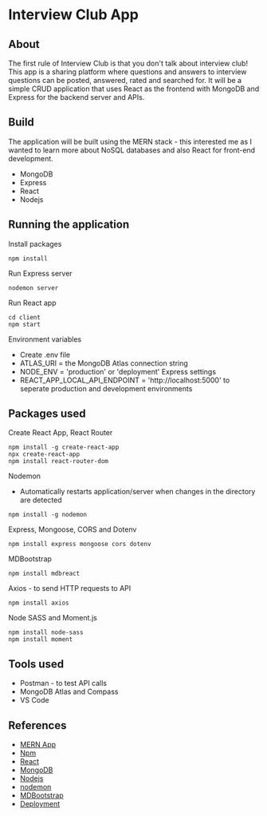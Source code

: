 # Interview Club App

## About

The first rule of Interview Club is that you don't talk about interview club! This app is a sharing platform where questions and answers to interview questions can be posted, answered, rated and searched for. It will be a simple CRUD application that uses React as the frontend with MongoDB and Express for the backend server and APIs.

## Build

The application will be built using the MERN stack - this interested me as I wanted to learn more about NoSQL databases and also React for front-end development.

* MongoDB
* Express
* React
* Nodejs

## Running the application

Install packages
```
npm install
```

Run Express server
```
nodemon server
```

Run React app
```
cd client
npm start
```

Environment variables
* Create .env file
* ATLAS_URI = the MongoDB Atlas connection string
* NODE_ENV = 'production' or 'deployment' Express settings
* REACT_APP_LOCAL_API_ENDPOINT = 'http://localhost:5000' to seperate production and development environments

## Packages used

Create React App, React Router
```
npm install -g create-react-app
npx create-react-app
npm install react-router-dom
```

Nodemon
* Automatically restarts application/server when changes in the directory are detected
```
npm install -g nodemon
```

Express, Mongoose, CORS and Dotenv
```
npm install express mongoose cors dotenv
```

MDBootstrap
```
npm install mdbreact
```

Axios - to send HTTP requests to API
```
npm install axios
```

Node SASS and Moment.js
```
npm install node-sass
npm install moment
```

## Tools used

* Postman - to test API calls
* MongoDB Atlas and Compass
* VS Code

## References

* [MERN App](https://www.youtube.com/watch?v=7CqJlxBYj-M)
* [Npm](https://www.npmjs.com/get-npm)
* [React](https://reactjs.org/tutorial/tutorial.html)
* [MongoDB](https://www.mongodb.com/)
* [Nodejs](https://github.com/nodejs/node-gyp#on-windows)
* [nodemon](https://www.npmjs.com/package/nodemon)
* [MDBootstrap](https://mdbootstrap.com/docs/react/getting-started/quick-start/)
* [Deployment](https://coursework.vschool.io/deploying-mern-with-heroku/)
